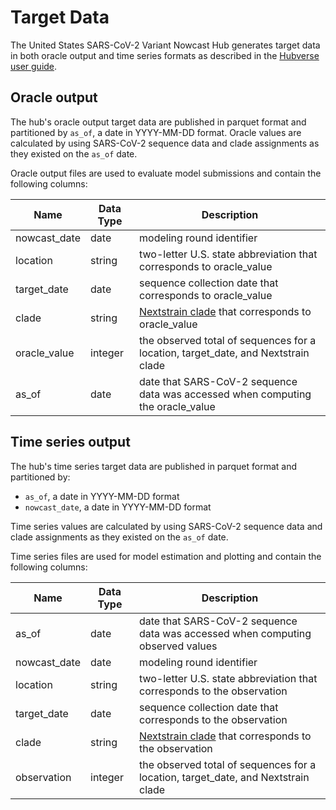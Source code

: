 # Target Data

The United States SARS-CoV-2 Variant Nowcast Hub generates target data in both oracle output and time series formats
as described in the [Hubverse user guide](https://hubverse.io/en/latest/user-guide/target-data.html).

## Oracle output

The hub's oracle output target data are published in parquet format and partitioned by `as_of`, a date in YYYY-MM-DD format.
Oracle values are calculated by using SARS-CoV-2 sequence data and clade assignments as they existed on
the `as_of` date.

Oracle output files are used to evaluate model submissions and contain the following columns:

| Name | Data Type | Description |
|------------|-----------|------------------------------------|
| nowcast_date | date | modeling round identifier |
| location | string | two-letter U.S. state abbreviation that corresponds to oracle_value |
| target_date | date | sequence collection date that corresponds to oracle_value |
| clade | string | [Nextstrain clade](https://nextstrain.org/blog/2021-01-06-updated-SARS-CoV-2-clade-naming) that corresponds to oracle_value |
| oracle_value | integer | the observed total of sequences for a location, target_date, and Nextstrain clade |
| as_of | date | date that SARS-CoV-2 sequence data was accessed when computing the oracle_value |

## Time series output

The hub's time series target data are published in parquet format and partitioned by:

- `as_of`, a date in YYYY-MM-DD format
- `nowcast_date`, a date in YYYY-MM-DD format

Time series values are calculated by using SARS-CoV-2 sequence data and clade assignments as they existed on
the `as_of` date.

Time series files are used for model estimation and plotting and contain the following columns:

| Name | Data Type | Description |
|------------|-----------|------------------------------------|
| as_of | date | date that SARS-CoV-2 sequence data was accessed when computing observed values |
| nowcast_date | date | modeling round identifier |
| location | string | two-letter U.S. state abbreviation that corresponds to the observation |
| target_date | date | sequence collection date that corresponds to the observation |
| clade | string | [Nextstrain clade](https://nextstrain.org/blog/2021-01-06-updated-SARS-CoV-2-clade-naming) that corresponds to the observation |
| observation | integer | the observed total of sequences for a location, target_date, and Nextstrain clade |